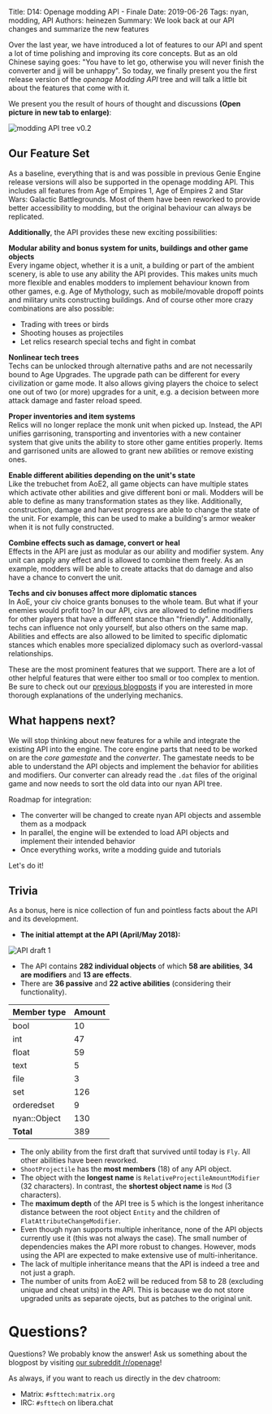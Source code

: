 Title: D14: Openage modding API - Finale
Date: 2019-06-26
Tags: nyan, modding, API
Authors: heinezen
Summary: We look back at our API changes and summarize the new features

Over the last year, we have introduced a lot of features to our API and spent a lot of time polishing and improving its core concepts. But as an old Chinese saying goes: "You have to let go, otherwise you will never finish the converter and jj will be unhappy". So today, we finally present you the first release version of the *openage Modding API* tree and will talk a little bit about the features that come with it.

We present you the result of hours of thought and discussions **(Open picture in new tab to enlarge)**:

![modding API tree v0.2]({static}/images/D0014-API-tree-0.2.svg)

## Our Feature Set

As a baseline, everything that is and was possible in previous Genie Engine release versions will also be supported in the openage modding API. This includes all features from Age of Empires 1, Age of Empires 2 and Star Wars: Galactic Battlegrounds. Most of them have been reworked to provide better accessibility to modding, but the original behaviour can always be replicated.

**Additionally**, the API provides these new exciting possibilities:

**Modular ability and bonus system for units, buildings and other game objects**<br/>
Every ingame object, whether it is a unit, a building or part of the ambient scenery, is able to use any ability the API provides. This makes units much more flexible and enables modders to implement behaviour known from other games, e.g. Age of Mythology, such as mobile/movable dropoff points and military units constructing buildings. And of course other more crazy combinations are also possible:

* Trading with trees or birds
* Shooting houses as projectiles
* Let relics research special techs and fight in combat

**Nonlinear tech trees**<br/>
Techs can be unlocked through alternative paths and are not necessarily bound to Age Upgrades. The upgrade path can be different for every civilization or game mode. It also allows giving players the choice to select one out of two (or more) upgrades for a unit, e.g. a decision between more attack damage and faster reload speed.

**Proper inventories and item systems**<br/>
Relics will no longer replace the monk unit when picked up. Instead, the API unifies garrisoning, transporting and inventories with a new container system that give units the ability to store other game entities properly. Items and garrisoned units are allowed to grant new abilities or remove existing ones.

**Enable different abilities depending on the unit's state**<br/>
Like the trebuchet from AoE2, all game objects can have multiple states which activate other abilities and give different boni or mali. Modders will be able to define as many transformation states as they like. Additionally, construction, damage and harvest progress are able to change the state of the unit. For example, this can be used to make a building's armor weaker when it is not fully constructed.

**Combine effects such as damage, convert or heal**<br/>
Effects in the API are just as modular as our ability and modifier system. Any unit can apply any effect and is allowed to combine them freely. As an example, modders will be able to create attacks that do damage and also have a chance to convert the unit.

**Techs and civ bonuses affect more diplomatic stances**<br/>
In AoE, your civ choice grants bonuses to the whole team. But what if your enemies would profit too? In our API, civs are allowed to define modifiers for other players that have a different stance than "friendly". Additionally, techs can influence not only yourself, but also others on the same map. Abilities and effects are also allowed to be limited to specific diplomatic stances which enables more specialized diplomacy such as overlord-vassal relationships.

These are the most prominent features that we support. There are a lot of other helpful features that were either too small or too complex to mention. Be sure to check out our [previous blogposts]({filename}/blog/landing_page.md) if you are interested in more thorough explanations of the underlying mechanics.

## What happens next?

We will stop thinking about new features for a while and integrate the existing API into the engine. The core engine parts that need to be worked on are the *core gamestate* and the *converter*. The gamestate needs to be able to understand the API objects and implement the behavior for abilities and modifiers. Our converter can already read the `.dat` files of the original game and now needs to sort the old data into our nyan API tree.

Roadmap for integration:

* The converter will be changed to create nyan API objects and assemble them as a modpack
* In parallel, the engine will be extended to load API objects and implement their intended behavior
* Once everything works, write a modding guide and tutorials

Let's do it!

## Trivia

As a bonus, here is nice collection of fun and pointless facts about the API and its development.

* **The initial attempt at the API (April/May 2018):**

![API draft 1]({static}/images/D0014-API-draft-1.png)

* The API contains **282 individual objects** of which **58 are abilities**, **34 are modifiers** and **13 are effects**.
* There are **36 passive** and **22 active abilities** (considering their functionality).

Member type  | Amount
-------------|--------
bool         | 10
int          | 47
float        | 59
text         | 5
file         | 3
set          | 126
orderedset   | 9
nyan::Object | 130
**Total**    | 389

* The only ability from the first draft that survived until today is `Fly`. All other abilities have been reworked.
* `ShootProjectile` has the **most members** (18) of any API object.
* The object with the **longest name** is `RelativeProjectileAmountModifier` (32 characters). In contrast, the **shortest object name** is `Mod` (3 characters).
* The **maximum depth** of the API tree is 5 which is the longest inheritance distance between the root object `Entity` and the children of `FlatAttributeChangeModifier`.
* Even though nyan supports multiple inheritance, none of the API objects currently use it (this was not always the case). The small number of dependencies makes the API more robust to changes. However, mods using the API are expected to make extensive use of multi-inheritance.
* The lack of multiple inheritance means that the API is indeed a tree and not just a graph.
* The number of units from AoE2 will be reduced from 58 to 28 (excluding unique and cheat units) in the API. This is because we do not store upgraded units as separate ojects, but as patches to the original unit.

# Questions?

Questions? We probably know the answer! Ask us something about the blogpost by visiting [our subreddit /r/openage](https://reddit.com/r/openage)!

As always, if you want to reach us directly in the dev chatroom:

* Matrix: `#sfttech:matrix.org`
* IRC: `#sfttech` on libera.chat
